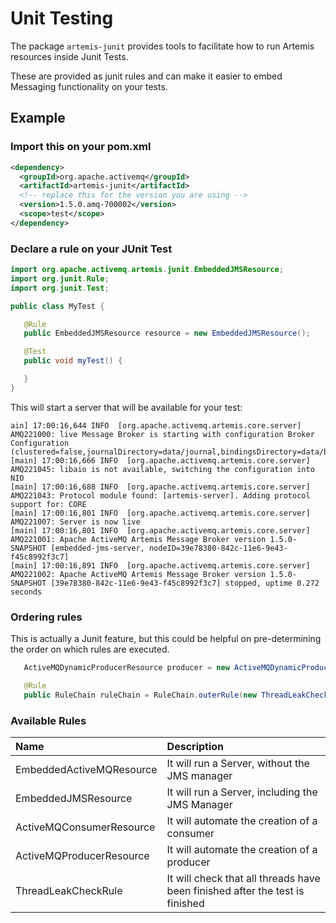 # Unit Testing

The package ```artemis-junit``` provides tools to facilitate how to run Artemis resources inside Junit Tests.

These are provided as junit rules and can make it easier to embed Messaging functionality on your tests.


## Example


### Import this on your pom.xml

```xml
<dependency>
  <groupId>org.apache.activemq</groupId>
  <artifactId>artemis-junit</artifactId>
  <!-- replace this for the version you are using -->
  <version>1.5.0.amq-700002</version>
  <scope>test</scope>
</dependency>
```


### Declare a rule on your JUnit Test


```java
import org.apache.activemq.artemis.junit.EmbeddedJMSResource;
import org.junit.Rule;
import org.junit.Test;

public class MyTest {

   @Rule
   public EmbeddedJMSResource resource = new EmbeddedJMSResource();

   @Test
   public void myTest() {

   }
}
```

This will start a server that will be available for your test:

```
ain] 17:00:16,644 INFO  [org.apache.activemq.artemis.core.server] AMQ221000: live Message Broker is starting with configuration Broker Configuration (clustered=false,journalDirectory=data/journal,bindingsDirectory=data/bindings,largeMessagesDirectory=data/largemessages,pagingDirectory=data/paging)
[main] 17:00:16,666 INFO  [org.apache.activemq.artemis.core.server] AMQ221045: libaio is not available, switching the configuration into NIO
[main] 17:00:16,688 INFO  [org.apache.activemq.artemis.core.server] AMQ221043: Protocol module found: [artemis-server]. Adding protocol support for: CORE
[main] 17:00:16,801 INFO  [org.apache.activemq.artemis.core.server] AMQ221007: Server is now live
[main] 17:00:16,801 INFO  [org.apache.activemq.artemis.core.server] AMQ221001: Apache ActiveMQ Artemis Message Broker version 1.5.0-SNAPSHOT [embedded-jms-server, nodeID=39e78380-842c-11e6-9e43-f45c8992f3c7] 
[main] 17:00:16,891 INFO  [org.apache.activemq.artemis.core.server] AMQ221002: Apache ActiveMQ Artemis Message Broker version 1.5.0-SNAPSHOT [39e78380-842c-11e6-9e43-f45c8992f3c7] stopped, uptime 0.272 seconds

```


### Ordering rules

This is actually a Junit feature, but this could be helpful on pre-determining the order on which rules are executed. 

```java
   ActiveMQDynamicProducerResource producer = new ActiveMQDynamicProducerResource(server.getVmURL());

   @Rule
   public RuleChain ruleChain = RuleChain.outerRule(new ThreadLeakCheckRule()).around(server).around(producer);

```

### Available Rules

Name | Description
:--- | :---
EmbeddedActiveMQResource | It will run a Server, without the JMS manager	
EmbeddedJMSResource | It will run a Server, including the JMS Manager
ActiveMQConsumerResource | It will automate the creation of a consumer		
ActiveMQProducerResource | It will automate the creation of a producer
ThreadLeakCheckRule | It will check that all threads have been finished after the test is finished
